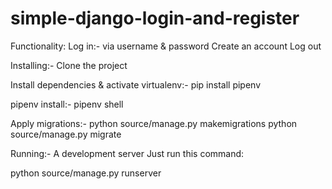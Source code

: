 # simple-django-login-and-register
Functionality:
        Log in:-
              via username & password
        Create an account
        Log out
        
        
Installing:-
Clone the project

Install dependencies & activate virtualenv:-
pip install pipenv

pipenv install:-
pipenv shell

Apply migrations:-
python source/manage.py makemigrations
python source/manage.py migrate

Running:-
A development server
Just run this command:

python source/manage.py runserver
